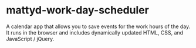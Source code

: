 # mattyd-work-day-scheduler
A calendar app that allows you to save events for the work hours of the day. It runs in the browser and includes dynamically updated HTML, CSS, and JavaScript / jQuery.
